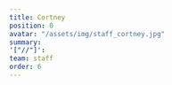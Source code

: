 ```yaml
---
title: Cortney
position: 0
avatar: "/assets/img/staff_cortney.jpg"
summary: 
'["//"]': 
team: staff
order: 6
---
```


